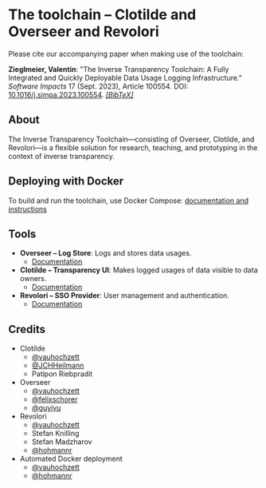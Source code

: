 # The toolchain – Clotilde and Overseer and Revolori

Please cite our accompanying paper when making use of the toolchain:

**Zieglmeier, Valentin**: "The Inverse Transparency Toolchain: A Fully Integrated and Quickly Deployable Data Usage Logging Infrastructure." *Software Impacts* 17 (Sept. 2023), Article 100554.
DOI: [10.1016/j.simpa.2023.100554](https://doi.org/10.1016/j.simpa.2023.100554).
[*[BibTeX]*](https://mediatum.ub.tum.de/export/1717184/bibtex)


## About

The Inverse Transparency Toolchain—consisting of Overseer, Clotilde, and Revolori—is a flexible solution for research, teaching, and prototyping in the context of inverse transparency.

## Deploying with Docker

To build and run the toolchain, use Docker Compose: [documentation and instructions](/run/README.md)

## Tools

- **Overseer – Log Store**: Logs and stores data usages.
    + [Documentation](/overseer-log-store/README.md)
- **Clotilde – Transparency UI**: Makes logged usages of data visible to data owners.
    + [Documentation](/clotilde-web-console/README.md)
- **Revolori – SSO Provider**: User management and authentication.
    + [Documentation](/revolori-sso-provider/README.md)

## Credits

- Clotilde
    + [@vauhochzett](https://github.com/vauhochzett/)
    + [@JCHHeilmann](https://github.com/JCHHeilmann)
    + Patipon Riebpradit
- Overseer
    + [@vauhochzett](https://github.com/vauhochzett/)
    + [@felixschorer](https://github.com/felixschorer)
    + [@guyiyu](https://github.com/guyiyu)
- Revolori
    + [@vauhochzett](https://github.com/vauhochzett/)
    + Stefan Knilling
    + Stefan Madzharov
    + [@hohmannr](https://github.com/hohmannr)
- Automated Docker deployment
    + [@vauhochzett](https://github.com/vauhochzett/)
    + [@hohmannr](https://github.com/hohmannr)
